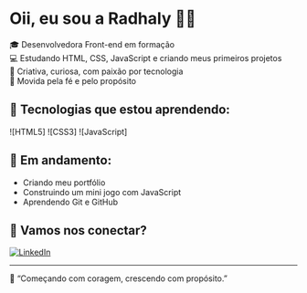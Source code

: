 # Oii, eu sou a Radhaly 🩷✨

🎓 Desenvolvedora Front-end em formação  
💻 Estudando HTML, CSS, JavaScript e criando meus primeiros projetos  
🌈 Criativa, curiosa, com paixão por tecnologia  
🙏 Movida pela fé e pelo propósito  


## 🚀 Tecnologias que estou aprendendo:
![HTML5]
![CSS3]
![JavaScript]

## 🌱 Em andamento:
- Criando meu portfólio
- Construindo um mini jogo com JavaScript
- Aprendendo Git e GitHub

## 🌟 Vamos nos conectar?
[![LinkedIn](https://img.shields.io/badge/-LinkedIn-0e76a8?style=flat&logo=linkedin&logoColor=white)](https://www.linkedin.com/in/radhaly-victoria-alves-97527722b)

---

🦋 “Começando com coragem, crescendo com propósito.”

